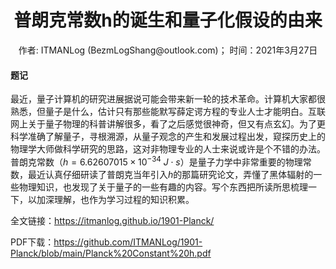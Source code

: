 # <center>普朗克常数h的诞生和量子化假设的由来</center>

<center> 作者: ITMANLog (BezmLogShang@outlook.com)； 时间：2021年3月27日 </center>


#### 题记

最近，量子计算机的研究进展据说可能会带来新一轮的技术革命。计算机大家都很熟悉，但量子是什么，估计只有那些能默写薛定谔方程的专业人士才能明白。互联网上关于量子物理的科普讲解很多，看了之后感觉很神奇，但又有点玄幻。为了更科学准确了解量子，寻根溯源，从量子观念的产生和发展过程出发，窥探历史上的物理学大师做科学研究的思路，这对非物理专业的人士来说或许是个不错的办法。普朗克常数（$h=6.62607015 \times 10^{-34} \ J\cdot s$）是量子力学中非常重要的物理常数，最近认真仔细研读了普朗克当年引入$h$的那篇研究论文，弄懂了黑体辐射的一些物理知识，也发现了关于量子的一些有趣的内容。写个东西把所读所思梳理一下，以加深理解，也作为学习过程的知识积累。


全文链接：https://itmanlog.github.io/1901-Planck/

PDF下载：https://github.com/ITMANLog/1901-Planck/blob/main/Planck%20Constant%20h.pdf
